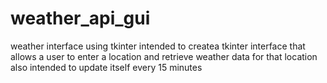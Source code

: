 # weather_api_gui
weather interface using tkinter
intended to createa tkinter interface that allows a user to enter a location and retrieve weather data for that location
also intended to update itself every 15 minutes

